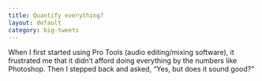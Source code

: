 ```yaml
---
title: Quantify everything?
layout: default
category: big-tweets
---
```


When I first started using Pro Tools (audio editing/mixing software), it frustrated me that it didn’t afford doing everything by the numbers like Photoshop. Then I stepped back and asked, “Yes, but does it sound good?”